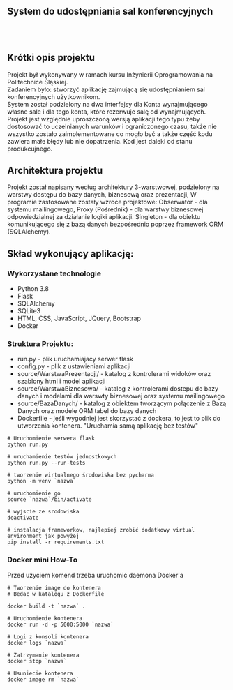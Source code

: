 
## System do udostępniania sal konferencyjnych
<br><br>


## Krótki opis projektu

Projekt był wykonywany w ramach kursu Inżynierii Oprogramowania na Politechnice Śląskiej. <br>
Zadaniem było: stworzyć aplikację zajmującą się udostępnianiem sal konferencyjnych użytkownikom.
<br>
System został podzielony na dwa interfejsy dla Konta wynajmującego własne sale i dla tego konta, które rezerwuje salę od wynajmujących.
Projekt jest względnie uproszczoną wersją aplikacji tego typu żeby dostosować to uczelnianych warunków i ograniczonego czasu, także
nie wszystko zostało zaimplementowane co mogło być a także część kodu zawiera małe błędy lub nie dopatrzenia. Kod jest daleki od stanu produkcujnego.

## Architektura projektu

Projekt został napisany według architektury 3-warstwowej, podzielony na warstwy dostępu do bazy danych, biznesową oraz prezentacji,
W programie zastosowane zostały wzroce projektowe: Obserwator - dla systemu mailingowego, Proxy (Pośrednik) - dla warstwy biznesowej odpowiedzialnej za działanie logiki aplikacji. Singleton - dla obiektu komunikującego się z bazą danych bezpośrednio poprzez framework ORM (SQLAlchemy). 

## Skład wykonujący aplikację:



### Wykorzystane technologie
* Python 3.8
* Flask
* SQLAlchemy
* SQLite3
* HTML, CSS, JavaScript, JQuery, Bootstrap
* Docker

### Struktura Projektu:
* run.py - plik uruchamiajacy serwer flask
* config.py - plik z ustawieniami aplikacji
* source/WarstwaPrezentacji/ - katalog z kontrolerami widoków oraz szablony html i model aplikacji
* source/WarstwaBiznesowa/ - katalog z kontrolerami dostepu do bazy danych i modelami dla warswty biznesowej oraz systemu mailingowego
* source/BazaDanych/ - katalog z obiektem tworzącym połączenie z Bazą Danych oraz modele ORM tabel do bazy danych
* Dockerfile - jeśli wygodniej jest skorzystać z dockera, to jest to plik do utworzenia kontenera. "Uruchamia samą aplikację bez testów"

```commandline
# Uruchomienie serwera flask
python run.py

# uruchamienie testów jednostkowych
python run.py --run-tests 
```
```commandline
# tworzenie wirtualnego środowiska bez pycharma
python -m venv `nazwa`

# uruchomienie go
source `nazwa`/bin/activate

# wyjscie ze srodowiska
deactivate
```
```commandline
# instalacja frameworkow, najlepiej zrobić dodatkowy virtual environment jak powyżej
pip install -r requirements.txt 
```
### Docker mini How-To
Przed użyciem komend trzeba uruchomić daemona Docker'a
```commandline
# Tworzenie image do kontenera
# Bedac w katalogu z Dockerfile

docker build -t `nazwa` .
```
```commandline
# Uruchomienie kontenera
docker run -d -p 5000:5000 `nazwa`
```
```commandline
# Logi z konsoli kontenera
docker logs `nazwa`
```
```commandline
# Zatrzymanie kontenera
docker stop `nazwa`
```
```commandline
# Usuniecie kontenera
docker image rm `nazwa`
```
